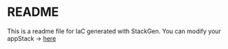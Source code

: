 # README
This is a readme file for IaC generated with StackGen.
You can modify your appStack -> [here](http://main.dev.stackgen.com/appstacks/74a78ec4-4a49-490c-8ef5-091bc20819f4)
